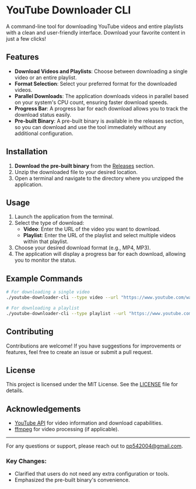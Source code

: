 
# YouTube Downloader CLI

A command-line tool for downloading YouTube videos and entire playlists with a clean and user-friendly interface. Download your favorite content in just a few clicks!

## Features

- **Download Videos and Playlists**: Choose between downloading a single video or an entire playlist.
- **Format Selection**: Select your preferred format for the downloaded videos.
- **Parallel Downloads**: The application downloads videos in parallel based on your system's CPU count, ensuring faster download speeds.
- **Progress Bar**: A progress bar for each download allows you to track the download status easily.
- **Pre-built Binary**: A pre-built binary is available in the releases section, so you can download and use the tool immediately without any additional configuration.

## Installation

1. **Download the pre-built binary** from the [Releases](https://github.com/yourusername/yourrepository/releases) section.
2. Unzip the downloaded file to your desired location.
3. Open a terminal and navigate to the directory where you unzipped the application.

## Usage

1. Launch the application from the terminal.
2. Select the type of download:
   - **Video**: Enter the URL of the video you want to download.
   - **Playlist**: Enter the URL of the playlist and select multiple videos within that playlist.
3. Choose your desired download format (e.g., MP4, MP3).
4. The application will display a progress bar for each download, allowing you to monitor the status.

## Example Commands

```bash
# For downloading a single video
./youtube-downloader-cli --type video --url "https://www.youtube.com/watch?v=example"

# For downloading a playlist
./youtube-downloader-cli --type playlist --url "https://www.youtube.com/playlist?list=example"
```

## Contributing

Contributions are welcome! If you have suggestions for improvements or features, feel free to create an issue or submit a pull request.

## License

This project is licensed under the MIT License. See the [LICENSE](LICENSE) file for details.

## Acknowledgements

- [YouTube API](https://developers.google.com/youtube/v3) for video information and download capabilities.
- [ffmpeg](https://ffmpeg.org/) for video processing (if applicable).

---

For any questions or support, please reach out to pp542004@gmail.com.

### Key Changes:
- Clarified that users do not need any extra configuration or tools.
- Emphasized the pre-built binary's convenience.
